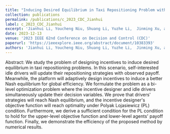 ```yaml
---
title: "Inducing Desired Equilibrium in Taxi Repositioning Problem with Adaptive Incentive Design"
collection: publications
permalink: /publications/c_2023_CDC_Jianhui
label: c_2023_CDC_Jianhui
excerpt: 'Jianhui Li, Youcheng Niu, Shuang Li, Yuzhe Li,  Jinming Xu, and Junfeng Wu'
date: 2023-12-13
venue: '2023 IEEE 62nd Conference on Decision and Control (CDC)'
paperurl: 'https://ieeexplore.ieee.org/abstract/document/10383393'
authors: 'Jianhui Li, Youcheng Niu, Shuang Li, Yuzhe Li,  Jinming Xu, and Junfeng Wu'
---
```


Abstract: We study the problem of designing incentives to induce desired equilibrium in taxi repositioning problems. In this scenario, self-interested idle drivers will update their repositioning strategies with observed payoff. Meanwhile, the platform will adaptively design incentives to induce a better Nash equilibrium for global efficiency. We formulate the problem as a bi-level optimization problem where the incentive designer and idle drivers simultaneously update their decision variables. We prove that drivers' strategies will reach Nash equilibrium, and the incentive designer's objective function will reach optimality under Polyak Lojasiewicz (PL) condition. Furthermore, we derive a sufficient condition for the PL condition to hold for the upper-level objective function and lower-level agents' payoff function. Finally, we demonstrate the efficiency of the proposed method by numerical results.

